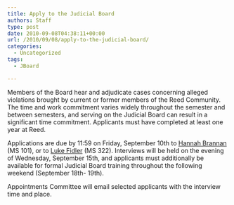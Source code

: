 ```yaml
---
title: Apply to the Judicial Board
authors: Staff
type: post
date: 2010-09-08T04:38:11+00:00
url: /2010/09/08/apply-to-the-judicial-board/
categories:
  - Uncategorized
tags:
  - JBoard

---
```

Members of the Board hear and adjudicate cases concerning alleged violations brought by current or former members of the Reed Community. The time and work commitment varies widely throughout the semester and between semesters, and serving on the Judicial Board can result in a significant time commitment. Applicants must have completed at least one year at Reed.

Applications are due by 11:59 on Friday, September 10th to [Hannah Brannan][1] (MS 101), or to [Luke Fidler][2] (MS 322). Interviews will be held on the evening of Wednesday, September 15th, and applicants must additionally be available for formal Judicial Board training throughout the following weekend (September 18th- 19th).
  
Appointments Committee will email selected applicants with the interview time and place.

 [1]: mailto:&#x68;&#x62;&#x72;&#x61;&#x6e;&#x6e;&#x61;&#x6e;&#x40;&#x72;&#x65;&#x65;&#x64;&#x2e;&#x65;&#x64;&#x75;
 [2]: mailto:&#x66;&#x69;&#x64;&#x6c;&#x65;&#x72;&#x6c;&#x40;&#x72;&#x65;&#x65;&#x64;&#x2e;&#x65;&#x64;&#x75;